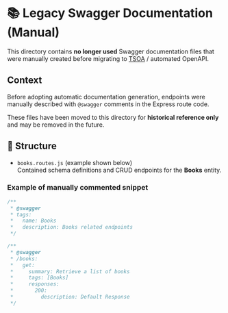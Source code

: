 # 📚 Legacy Swagger Documentation (Manual)

This directory contains **no longer used** Swagger documentation files that were manually created before migrating to [TSOA](https://tsoa-community.github.io/docs/) / automated OpenAPI.

## Context

Before adopting automatic documentation generation, endpoints were manually described with `@swagger` comments in the Express route code.

These files have been moved to this directory for **historical reference only** and may be removed in the future.

## 📂 Structure

- `books.routes.js` (example shown below)  
   Contained schema definitions and CRUD endpoints for the **Books** entity.

### Example of manually commented snippet

```js
/**
 * @swagger
 * tags:
 *   name: Books
 *   description: Books related endpoints
 */

/**
 * @swagger
 * /books:
 *   get:
 *     summary: Retrieve a list of books
 *     tags: [Books]
 *     responses:
 *       200:
 *         description: Default Response
 */
```
